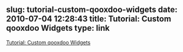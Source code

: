 slug: tutorial-custom-qooxdoo-widgets
date: 2010-07-04 12:28:43
title: Tutorial: Custom qooxdoo Widgets
type: link
---

[Tutorial: Custom qooxdoo Widgets](http://news.qooxdoo.org/tutorial-part-4-2-custom-widgets-4)
